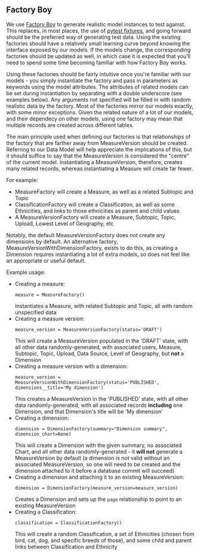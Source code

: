 ## Factory Boy
We use [Factory Boy](https://factoryboy.readthedocs.io/en/latest/introduction.html) to generate realistic model 
instances to test against. This replaces, in most places, the use of [pytest fixtures](https://docs.pytest.org/en/latest/fixture.html),
and going forward should be the preferred way of generating test data. Using the existing factories should have a 
relatively small learning curve beyond knowing the interface exposed by our models. If the models change, the 
corresponding factories should be updated as well, in which case it is expected that you'll need to spend some time 
becoming familiar with how Factory Boy works.

Using these factories should be fairly intuitive once you're familiar with our models - you simply instantiate the 
factory and pass in parameters as keywords using the model attributes. The attributes of related models can be set 
during instantiation by separating with a double underscore (see examples below). Any arguments not specified will be 
filled in with random realistic data by the factory. Most of the factories mirror our models exactly, with some minor 
exceptions. Given the related nature of a lot of our models, and their dependecy on other models, using one factory may 
mean that multiple records are created across different tables.

The main principle used when defining our factories is that relationships of the factory that are farther away from 
MeasureVersion should be created. Referring to our Data Model will help appreciate the implications of this, but it 
should suffice to say that the MeasureVersion is considered the "centre" of the current model. Instantiating a 
MeasureVersion, therefore, creates many related records, whereas instantiating a Measure will create far fewer.

For example:

* MeasureFactory will create a Measure, as well as a related Subtopic and Topic
* ClassificationFactory will create a Classification, as well as some Ethnicities, and links to those ethnicities as
  parent and child values
* A MeasureVersionFactory will create a Measure, Subtopic, Topic, Upload, Lowest Level of Geography, etc

Notably, the default MeasureVersionFactory does _not_ create any dimensions by default. An alternative factory,
MeasureVersionWithDimensionFactory, exists to do this, as creating a Dimension requires instantiating a lot of extra
models, so does not feel like an appropriate or useful default.

Example usage:

* Creating a measure:
    ```
    measure = MeasureFactory()
    ```
    Instantiates a Measure, with related Subtopic and Topic, all with random unspecified data
* Creating a measure version:
    ```
    measure_version = MeasureVersionFactory(status='DRAFT')
    ```
    This will create a MeasureVersion populated in the 'DRAFT' state, with all other data randomly-generated, with 
    associated users, Measure, Subtopic, Topic, Upload, Data Source, Level of Geography, but **not** a Dimension
* Creating a measure version with a dimension:
    ```
    measure_version = MeasureVersionWithDimensionFactory(status='PUBLISHED', dimensions__title='My dimension')
    ```
    This creates a MeasureVersion in the 'PUBLISHED' state, with all other data randomly-generated, with all associated 
    records **including** one Dimension, and that Dimension's title will be 'My dimension'
* Creating a dimension:
    ```
    dimension = DimensionFactory(summary="Dimension summary", dimension_chart=None)
    ```
    This will create a Dimension with the given summary, no associated Chart, and all other data randomly-generated -
    it **will not** generate a MeasureVersion by default (a dimension is not valid without an associated MeasureVersion,
    so one will need to be created and the dimension attached to it before a database commit will succeed)
* Creating a dimension and attaching it to an existing MeasureVersion:
    ```
    dimension = DimensionFactory(measure_version=measure_version)
    ```
    Creates a Dimension and sets up the `page` relationship to point to an existing MeasureVersion
* Creating a Classification:
    ```
    classification = ClassificationFactory()
    ```
    This will create a random Classification, a set of Ethnicities (chosen from bird, cat, dog, and specific breeds of 
    those), and some child and parent links between Classification and Ethnicity
